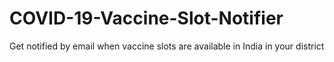 # COVID-19-Vaccine-Slot-Notifier
Get notified by email when vaccine slots are available in India in your district
